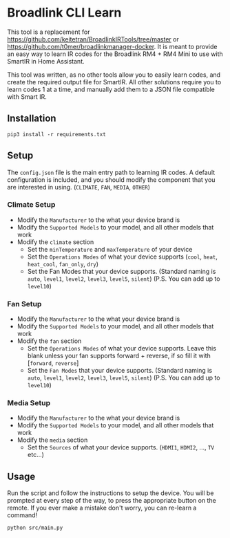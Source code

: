 # Broadlink CLI Learn

This tool is a replacement for https://github.com/keitetran/BroadlinkIRTools/tree/master or https://github.com/t0mer/broadlinkmanager-docker. It is meant to provide an easy way to learn IR codes for the Broadlink RM4 + RM4 Mini to use with SmartIR in Home Assistant.

This tool was written, as no other tools allow you to easily learn codes, and create the required output file for SmartIR. All other solutions require you to learn codes 1 at a time, and manually add them to a JSON file compatible with Smart IR.

## Installation

```
pip3 install -r requirements.txt
```

## Setup

The `config.json` file is the main entry path to learning IR codes. A default configuration is included, and you should modify the component that you are interested in using. (`CLIMATE`, `FAN`, `MEDIA`, `OTHER`)

### Climate Setup

- Modify the `Manufacturer` to the what your device brand is
- Modify the `Supported Models` to your model, and all other models that work
- Modify the `climate` section
  - Set the `minTemperature` and `maxTemperature` of your device
  - Set the `Operations Modes` of what your device supports (`cool`, `heat`, `heat_cool`, `fan_only`, `dry`)
  - Set the Fan Modes that your device supports. (Standard naming is `auto`, `level1`, `level2`, `level3`, `level5`, `silent`) (P.S. You can add up to `level10`)

### Fan Setup

- Modify the `Manufacturer` to the what your device brand is
- Modify the `Supported Models` to your model, and all other models that work
- Modify the `fan` section
  - Set the `Operations Modes` of what your device supports. Leave this blank unless your fan supports forward + reverse, if so fill it with [`forward`, `reverse`]
  - Set the `Fan Modes` that your device supports. (Standard naming is `auto`, `level1`, `level2`, `level3`, `level5`, `silent`) (P.S. You can add up to `level10`)

### Media Setup

- Modify the `Manufacturer` to the what your device brand is
- Modify the `Supported Models` to your model, and all other models that work
- Modify the `media` section
  - Set the `Sources` of what your device supports. (`HDMI1`, `HDMI2`, ..., `TV` etc...)

## Usage

Run the script and follow the instructions to setup the device. You will be prompted at every step of the way, to press the appropriate button on the remote. If you ever make a mistake don't worry, you can re-learn a command!

```
python src/main.py
```
